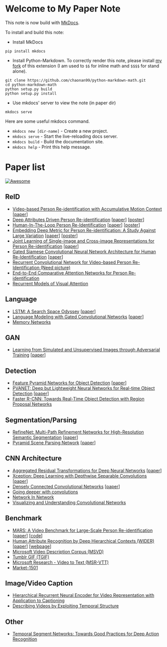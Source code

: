 # Welcome to My Paper Note

This note is now build with [MkDocs](http://www.mkdocs.org/).

To install and build this note:

* Install MkDocs

```
pip install mkdocs
```

* Install Python-Markdown. To correctly render this note, please install [my fork](https://github.com/chaonan99/python-markdown-math) of this extension (I am used to `$$` for inline math and `$$$$` for stand alone).

```
git clone https://github.com/chaonan99/python-markdown-math.git
cd python-markdown-math
python setup.py build
python setup.py install
```

* Use mkdocs' server to view the note (in paper dir)

```
mkdocs serve
```

Here are some useful mkdocs command.

* `mkdocs new [dir-name]` - Create a new project.
* `mkdocs serve` - Start the live-reloading docs server.
* `mkdocs build` - Build the documentation site.
* `mkdocs help` - Print this help message.

# Paper list

[![Awesome](https://cdn.rawgit.com/sindresorhus/awesome/d7305f38d29fed78fa85652e3a63e154dd8e8829/media/badge.svg)](https://github.com/sindresorhus/awesome)

## ReID
* [Video-based Person Re-identification with Accumulative Motion Context](201701/video-based-person-re-identification-withaccumulative-motion-context.md) \[[paper](https://arxiv.org/pdf/1701.00193.pdf)\]
* [Deep Attributes Driven Person Re-identification](201610/deep-attributes-driven-person-re-identification.md) \[[paper](https://arxiv.org/pdf/1605.03259v2.pdf)\] \[[poster](http://www.eccv2016.org/files/posters/P-1B-34.pdf)\]
* [Human-In-The-Loop Person Re-Identification](201610/human-in-the-loop-person-re-identification.md) \[[paper](http://www.eecs.qmul.ac.uk/~xz303/papers/ECCV16/WangEtAl_ECCV2016.pdf)\] \[[poster](http://www.eccv2016.org/files/posters/P-2B-41.pdf)\]
* [Embedding Deep Metric for Person Re-identification: A Study Against Large Variation](201610/embedding-deep-metric-for-person-re-identification-a-study-against-large-variation.md)
 \[[paper](http://www.cbsr.ia.ac.cn/users/hailinshi/papers/2016-eccv/0236.pdf)\] \[[poster](http://www.eccv2016.org/files/posters/P-1A-44.pdf)\]
* [Joint Learning of Single-image and Cross-image Representations for Person Re-identification](201610/joint-learning-of-single-image-and-cross-image-representations-for-person-re-identification.md) \[[paper](http://ss.sysu.edu.cn/~ll/files/CVPR2016_PersonReID.pdf)\]
* [Gated Siamese Convolutional Neural Network Architecture for Human Re-Identification](201610/gated-siamese-convolutional-neural-network-architecture-for-human-re-identification.md) \[[paper](https://arxiv.org/pdf/1607.08378v2.pdf)\]
* [Recurrent Convolutional Network for Video-based Person Re-Identification (Need picture)](201609/recurrent-convolutional-network-for-video-based-person-re-identification.md)
* [End-to-End Comparative Attention Networks for Person Re-identification](201609/end-to-end-comparative-attention-networks-for-person-re-identification.md)
* [Recurrent Models of Visual Attention](201608/recurrent-models-of-visual-attention.md)

## Language
* [LSTM: A Search Space Odyssey](201701/lstm-a-search-space-odyssey.md) \[[paper](http://cn.arxiv.org/pdf/1503.04069v1)\]
* [Language Modeling with Gated Convolutional Networks](201612/language-modeling-with-gated-convolutional-networks.md) \[[paper](http://arxiv.org/pdf/1612.08083v1)\]
* [Memory Networks](201609/memory-networks.md)

## GAN
* [Learning from Simulated and Unsupervised Images through Adversarial Training](201612/learning-from-simulated-and-unsupervised-images-through-adversarial-training.md) \[[paper](http://arxiv.org/pdf/1612.07828v1.pdf)\]

## Detection
* [Feature Pyramid Networks for Object Detection](201612/feature-pyramid-networks-for-object-detection.md) \[[paper](http://arxiv.org/pdf/1612.03144v1)\]
* [PVANET: Deep but Lightweight Neural Networks for Real-time Object Detection](201612/pvanet-deep-but-lightweight-neural-networks-for-real-time-object-detection.md) \[[paper](http://cn.arxiv.org/pdf/1608.08021v3)\]
* [Faster R-CNN: Towards Real-Time Object Detection with Region Proposal Networks](201609/faster-r-cnn-towards-real-time-object-detection-with-region-proposal-networks.md)

## Segmentation/Parsing
* [RefineNet: Multi-Path Refinement Networks for High-Resolution Semantic Segmentation](201612/refinenet-multi-path-refinement-networks-for-high-resolution-semantic-segmentation.md) \[[paper](http://arxiv.org/pdf/1611.06612v3.pdf)\]
* [Pyramid Scene Parsing Network](201612/pyramid-scene-parsing-network.md) \[[paper](https://arxiv.org/pdf/1612.01105.pdf)\]

## CNN Architecture
* [Aggregated Residual Transformations for Deep Neural Networks](201612/aggregated-residual-transformations-for-deep-neural-networks.md) \[[paper](http://cn.arxiv.org/pdf/1611.05431v1)\]
* [Xception: Deep Learning with Depthwise Separable Convolutions](201612/xception-deep-learning-with-depthwise-separable-convolutions.md) \[[paper](http://cn.arxiv.org/pdf/1610.02357v2)\]
* [Densely Connected Convolutional Networks](201612/densely-connected-convolutional-networks.md) \[[paper](http://cn.arxiv.org/pdf/1608.06993v3)\]
* [Going deeper with convolutions](201608/going-deeper-with-convolutions.md)
* [Network In Network](201608/network-in-network.md)
* [Visualizing and Understanding Convolutional Networks](201608/visualizing-and-understanding-convolutional-networks.md)

## Benchmark
* [MARS: A Video Benchmark for Large-Scale Person Re-identification](201701/mars-a-video-benchmark-for-large-scale-person-re-identification.md) \[[paper](http://liangzheng.org/1320.pdf)\] \[[code](https://github.com/liangzheng06/MARS-evaluation)\]
* [Human Attribute Recognition by Deep Hierarchical Contexts (WIDER)](201612/human-attribute-recognition-by-deep-hierarchical-contexts.md) \[[paper](http://personal.ie.cuhk.edu.hk/~ccloy/files/eccv_2016_human.pdf)\] \[[webpage](http://mmlab.ie.cuhk.edu.hk/projects/WIDERAttribute.html)\]
* [Microsoft Video Description Corpus (MSVD)](201609/microsoft-video-description-corpus-msvd.md)
* [Tumblr GIF (TGIF)](201609/tumblr-gif-tgif.md)
* [Microsoft Research - Video to Text (MSR-VTT)](201609/microsoft-research-video-to-text-msr-vtt.md)
* [Market-1501](201609/market-1501.md)


## Image/Video Caption
* [Hierarchical Recurrent Neural Encoder for Video Representation with Application to Captioning](201609/hierarchical-recurrent-neural-encoder-for-video-representation-with-application-to-captioning.md)
* [Describing Videos by Exploiting Temporal Structure](201609/describing-videos-by-exploiting-temporal-structure.md)

## Other
* [Temporal Segment Networks: Towards Good Practices for Deep Action Recognition](201609/temporal-segment-networks-towards-good-practices-for-deep-action-recognition.md)